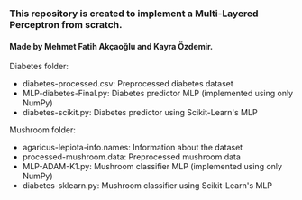 ### This repository is created to implement a Multi-Layered Perceptron from scratch.

#### Made by Mehmet Fatih Akçaoğlu and Kayra Özdemir.

Diabetes folder:
- diabetes-processed.csv: Preprocessed diabetes dataset
- MLP-diabetes-Final.py: Diabetes predictor MLP (implemented using only NumPy)
- diabetes-scikit.py: Diabetes predictor using Scikit-Learn's MLP

Mushroom folder:
- agaricus-lepiota-info.names: Information about the dataset
- processed-mushroom.data: Preprocessed mushroom data
- MLP-ADAM-K1.py: Mushroom classifier MLP (implemented using only NumPy)
- diabetes-sklearn.py: Mushroom classifier using Scikit-Learn's MLP